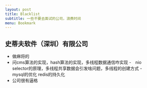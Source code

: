 ```yaml
---
layout: post
title: Blacklist
subtitle: 一些不要去面试的公司，浪费时间
menu: Bookmark
---
```


## 史蒂夫软件（深圳）有限公司
- 做麻将的
- 问cms算法的实现，hash算法的实现，多线程数据通信咋实现
-　nio selector的原理，多线程共享数据会引发啥问题，多线程的创建方式
-　mysql的优化 redis的持久化
- 公司很有逼格